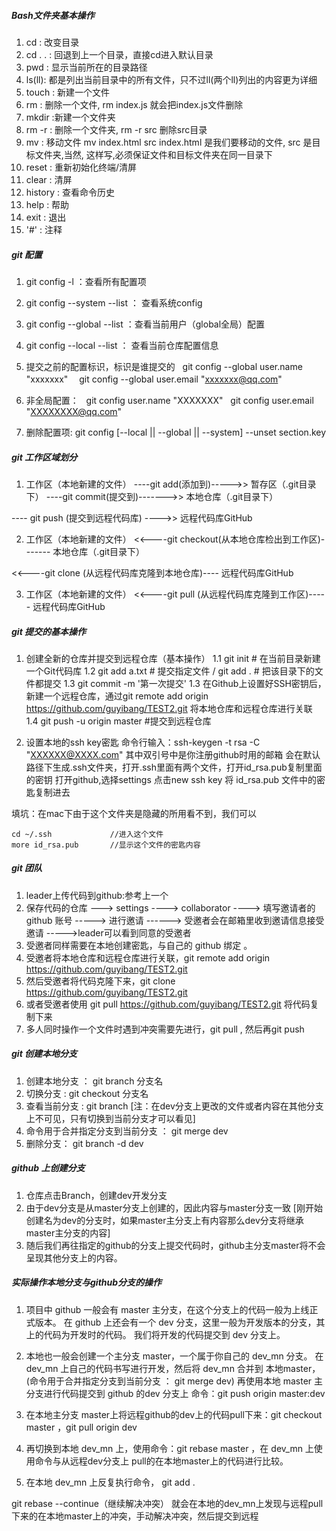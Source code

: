 ##### Bash文件夹基本操作
1. cd : 改变目录
2. cd . .  : 回退到上一个目录，直接cd进入默认目录
3. pwd : 显示当前所在的目录路径
4. ls(ll): 都是列出当前目录中的所有文件，只不过ll(两个ll)列出的内容更为详细
5. touch : 新建一个文件
6. rm : 删除一个文件, rm index.js 就会把index.js文件删除
7. mkdir :新建一个文件夹
8. rm -r : 删除一个文件夹, rm -r src 删除src目录
9. mv : 移动文件 mv index.html src index.html 是我们要移动的文件, src 是目标文件夹,当然, 这样写,必须保证文件和目标文件夹在同一目录下
10. reset : 重新初始化终端/清屏
11. clear : 清屏
12. history : 查看命令历史
13. help : 帮助
14. exit : 退出
15. '#' : 注释

##### git 配置
1. git config -l ：查看所有配置项
2. git config --system --list ： 查看系统config
3. git config --global  --list ：查看当前用户（global全局）配置
4. git config --local  --list ： 查看当前仓库配置信息
5. 提交之前的配置标识，标识是谁提交的
   git config --global user.name "xxxxxxx"
 　git config --global user.email "xxxxxxx@qq.com"

6. 非全局配置：
   git config user.name "XXXXXXX"
   git config user.email "XXXXXXXX@qq.com"
                
7. 删除配置项:
  git config [--local || --global || --system] --unset section.key

##### git 工作区域划分
1. 工作区（本地新建的文件） ----git add(添加到)----->>  暂存区（.git目录下） ----git commit(提交到)------->>  本地仓库（.git目录下）

---- git push (提交到远程代码库) ---->>  远程代码库GitHub


2. 工作区（本地新建的文件） <<----git checkout(从本地仓库检出到工作区)-------  本地仓库（.git目录下）

<<----git clone (从远程代码库克隆到本地仓库)----  远程代码库GitHub


3. 工作区（本地新建的文件） <<----git pull (从远程代码库克隆到工作区)-----  远程代码库GitHub

##### git 提交的基本操作
1. 创建全新的仓库并提交到远程仓库（基本操作）
1.1 git init        # 在当前目录新建一个Git代码库
1.2 git add a.txt   # 提交指定文件  / git add . # 把该目录下的文件都提交
1.3 git commit -m '第一次提交'
1.3 在Github上设置好SSH密钥后，新建一个远程仓库，通过git remote add origin https://github.com/guyibang/TEST2.git                  将本地仓库和远程仓库进行关联
1.4 git push -u origin master   #提交到远程仓库

2. 设置本地的ssh key密匙
命令行输入：ssh-keygen -t rsa -C "XXXXXX@XXXX.com"       其中双引号中是你注册github时用的邮箱
会在默认路径下生成.ssh文件夹，打开.ssh里面有两个文件，打开id_rsa.pub复制里面的密钥
打开github,选择settings
点击new ssh key
将 id_rsa.pub 文件中的密匙复制进去

填坑：在mac下由于这个文件夹是隐藏的所用看不到，我们可以 

 ```
 cd ~/.ssh             //进入这个文件
 more id_rsa.pub       //显示这个文件的密匙内容
 ```

##### git 团队
1. leader上传代码到github:参考上一个
2. 保存代码的仓库 ---> settings ----> collaborator ----> 填写邀请者的 github 账号 -----> 进行邀请
------> 受邀者会在邮箱里收到邀请信息接受邀请 ----->leader可以看到同意的受邀者
3. 受邀者同样需要在本地创建密匙，与自己的 github 绑定 。
4. 受邀者将本地仓库和远程仓库进行关联，git remote add origin https://github.com/guyibang/TEST2.git        
5. 然后受邀者将代码克隆下来，git clone https://github.com/guyibang/TEST2.git 
6. 或者受邀者使用 git pull https://github.com/guyibang/TEST2.git 将代码复制下来
7. 多人同时操作一个文件时遇到冲突需要先进行，git pull , 然后再git push

##### git 创建本地分支
1. 创建本地分支 ： git branch 分支名
2. 切换分支 : git checkout 分支名
3. 查看当前分支 : git branch
[注：在dev分支上更改的文件或者内容在其他分支上不可见，只有切换到当前分支才可以看见]
4. 命令用于合并指定分支到当前分支 ： git merge dev
5. 删除分支： git branch -d dev

##### github 上创建分支
1. 仓库点击Branch，创建dev开发分支
2. 由于dev分支是从master分支上创建的，因此内容与master分支一致
[刚开始创建名为dev的分支时，如果master主分支上有内容那么dev分支将继承master主分支的内容]
3. 随后我们再往指定的github的分支上提交代码时，github主分支master将不会呈现其他分支上的内容。

##### 实际操作本地分支与github分支的操作
1. 项目中 github 一般会有 master 主分支，在这个分支上的代码一般为上线正式版本。
   在 github 上还会有一个 dev 分支，这里一般为开发版本的分支，其上的代码为开发时的代码。
   我们将开发的代码提交到 dev 分支上。

2. 本地也一般会创建一个主分支 master，一个属于你自己的 dev_mn 分支。
在 dev_mn 上自己的代码书写进行开发，然后将 dev_mn 合并到 本地master，(命令用于合并指定分支到当前分支 ： git merge dev)
再使用本地 master 主分支进行代码提交到 github 的dev 分支上
命令：git push origin master:dev

3. 在本地主分支 master上将远程github的dev上的代码pull下来：git checkout master ，git pull origin dev

4. 再切换到本地 dev_mn 上，使用命令：git rebase master ，在 dev_mn 上使用命令与从远程dev分支上 pull的在本地master上的代码进行比较。

5. 在本地 dev_mn 上反复执行命令，
git add .

git rebase --continue（继续解决冲突）
就会在本地的dev_mn上发现与远程pull下来的在本地master上的冲突，手动解决冲突，然后提交到远程
















 
